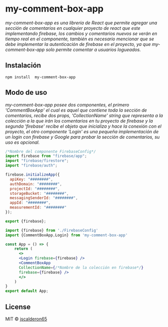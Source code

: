 # my-comment-box-app

_my-comment-box-app es una librería de React que permite agregar una sección de comentarios en cualquier proyecto de react que este implementando firebase, los cambios y comentarios nuevos se verán en tiempo real en el componente, también es necesario mencionar que se debe implementar la autenticación de firebase en el proyecto, ya que my-comment-box-app solo permite comentar a usuarios logueados._

## Instalación

```
npm install  my-comment-box-app
```

## Modo de uso
_my-comment-box-app posee dos componentes, el primero 'CommentBoxApp' el cual es aquel que contiene toda la sección de comentarios, recibe dos props, 'CollectionName' string que representa a la colección a la que irán los comentarios en tu proyecto de firebase y la segunda 'firebase' recibe el objeto que inicializa y hace la conexión con el proyecto, el otro componente 'Login' es una pequeña implementación de un login con firebase y Google para probar la sección de comentarios, su uso es opcional._

```js
/*Nombre del componente FirebaseConfig*/
import firebase from "firebase/app";
import "firebase/firestore";
import "firebase/auth";

firebase.initializeApp({
  apiKey: "########",
  authDomain: "########",
  projectId: "########",
  storageBucket: "########",
  messagingSenderId: "########",
  appId: "########",
  measurementId: "########"
});

export {firebase};
```

```jsx
import {firebase} from './FirebaseConfig'
import {CommentBoxApp,Login} from 'my-comment-box-app'

const App = () => {
    return (
      <>
      <Login firebase={firebase} />
      <CommentBoxApp 
      CollectionName={/*Nombre de la colección en firebase*/} 
      firebase={firebase} />
      </>
    )
}
export default App;
```


## License

MIT © [jscalderon65](https://github.com/jscalderon65)
